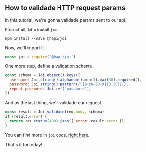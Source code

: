 ## How to validade HTTP request params

In this tutorial, we're gonna validade params sent to our api.

First of all, let's install `joi`

```
npm install --save @hapi/joi
```

Now, we'll import it

```javascript
const joi = require('@hapi/joi')
```

One more step, define a validation schema

```javascript
const schema = Joi.object().keys({
  username: Joi.string().alphanum().min(3).max(30).required(),
  password: Joi.string().pattern(/^[a-zA-Z0-9]{3,30}$/),
  repeat_password: Joi.ref('password'),
})
```

And as the last thing, we'll validade our request

```javascript
const result = Joi.validate(req.body, schema)
if (result.error) {
  return res.status(400).json({ error: result.error });
}
```

You can find more in `joi` docs, [right here](https://www.npmjs.com/package/@hapi/joi).

That's it for today!
